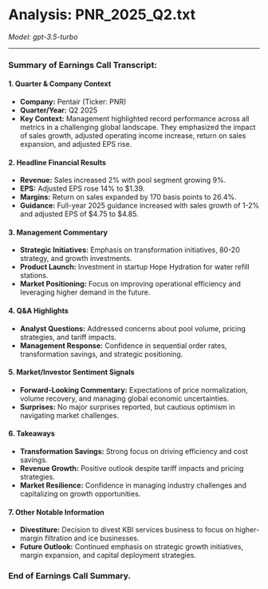 # Analysis: PNR_2025_Q2.txt

*Model: gpt-3.5-turbo*

---

### Summary of Earnings Call Transcript:

#### 1. **Quarter & Company Context**
- **Company:** Pentair (Ticker: PNR)
- **Quarter/Year:** Q2 2025
- **Key Context:** Management highlighted record performance across all metrics in a challenging global landscape. They emphasized the impact of sales growth, adjusted operating income increase, return on sales expansion, and adjusted EPS rise.

#### 2. **Headline Financial Results**
- **Revenue:** Sales increased 2% with pool segment growing 9%.
- **EPS:** Adjusted EPS rose 14% to $1.39.
- **Margins:** Return on sales expanded by 170 basis points to 26.4%.
- **Guidance:** Full-year 2025 guidance increased with sales growth of 1-2% and adjusted EPS of $4.75 to $4.85.

#### 3. **Management Commentary**
- **Strategic Initiatives:** Emphasis on transformation initiatives, 80-20 strategy, and growth investments.
- **Product Launch:** Investment in startup Hope Hydration for water refill stations.
- **Market Positioning:** Focus on improving operational efficiency and leveraging higher demand in the future.

#### 4. **Q&A Highlights**
- **Analyst Questions:** Addressed concerns about pool volume, pricing strategies, and tariff impacts.
- **Management Response:** Confidence in sequential order rates, transformation savings, and strategic positioning.

#### 5. **Market/Investor Sentiment Signals**
- **Forward-Looking Commentary:** Expectations of price normalization, volume recovery, and managing global economic uncertainties.
- **Surprises:** No major surprises reported, but cautious optimism in navigating market challenges.

#### 6. **Takeaways**
- **Transformation Savings:** Strong focus on driving efficiency and cost savings.
- **Revenue Growth:** Positive outlook despite tariff impacts and pricing strategies.
- **Market Resilience:** Confidence in managing industry challenges and capitalizing on growth opportunities.

#### 7. **Other Notable Information**
- **Divestiture:** Decision to divest KBI services business to focus on higher-margin filtration and ice businesses.
- **Future Outlook:** Continued emphasis on strategic growth initiatives, margin expansion, and capital deployment strategies.

### End of Earnings Call Summary.